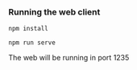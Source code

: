 ### Running the web client

    npm install

    npm run serve

The web will be running in port 1235